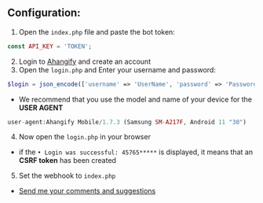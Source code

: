 




**Configuration:**
---------

1. Open the `index.php` file and paste the bot token:
```php
const API_KEY = 'TOKEN';
```
2. Login to [Ahangify](https://ahangify/login) and create an account
3. Open the `login.php` and Enter your username and password:
```php
$login = json_encode(['username' => 'UserName', 'password' => 'Password']);
  ```
  
  - We recommend that you use the model and name of your device for the **USER AGENT**
  ```php
  user-agent:Ahangify Mobile/1.7.3 (Samsung SM-A217F, Android 11 "30")
  ```

4. Now open the `login.php` in your browser

* if the `• Login was successful: 45765*****` is displayed, it means that an **CSRF token** has been created


5. Set the webhook to `index.php`

* [Send me your comments and suggestions](https://t.me/isDown)
